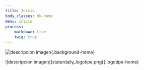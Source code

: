 ```yaml
---
title: Inicio
body_classes: mk-home
menu: Inicio
process:
    markdown: true
    twig: true
---
```


![descripcion imagen](imagen-bg.jpg){.background-home}
<div class="filtro-home"></div>
![descripcion imagen](staterdaily_logotipe.png){.logotipe-home}